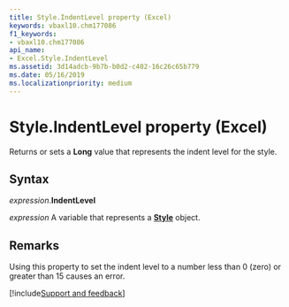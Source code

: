 ```yaml
---
title: Style.IndentLevel property (Excel)
keywords: vbaxl10.chm177086
f1_keywords:
- vbaxl10.chm177086
api_name:
- Excel.Style.IndentLevel
ms.assetid: 3d14adcb-9b7b-b0d2-c402-16c26c65b779
ms.date: 05/16/2019
ms.localizationpriority: medium
---
```



# Style.IndentLevel property (Excel)

Returns or sets a **Long** value that represents the indent level for the style.


## Syntax

_expression_.**IndentLevel**

_expression_ A variable that represents a **[Style](Excel.Style.md)** object.


## Remarks

Using this property to set the indent level to a number less than 0 (zero) or greater than 15 causes an error.




[!include[Support and feedback](~/includes/feedback-boilerplate.md)]